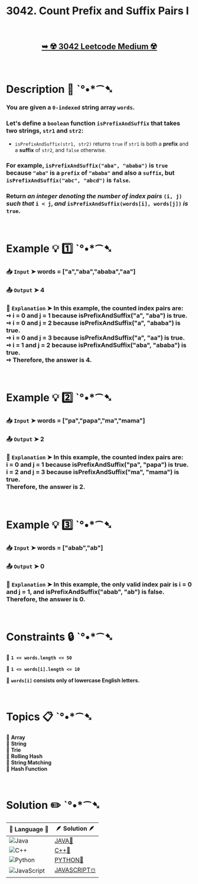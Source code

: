 # 3042. Count Prefix and Suffix Pairs I

</br>

<h2 align="center"> 

<a href="https://leetcode.com/problems/count-prefix-and-suffix-pairs-i/description/?envType=daily-question&envId=2025-01-08"><strong>➥ ☢️ 3042 Leetcode Medium ☢️ </strong></a>
</h2>

</br>

# Description 📜 ˋ°•*⁀➷

### You are given a `0-indexed` string array `words`.

### Let's define a `boolean` function `isPrefixAndSuffix` that takes two strings, `str1` and `str2`:

- `isPrefixAndSuffix(str1, str2)` returns `true` if `str1` is both a **prefix** and a **suffix** of `str2`, and `false` otherwise.

### For example, `isPrefixAndSuffix("aba", "ababa")` is `true` because `"aba"` is a `prefix` of `"ababa"` and also a `suffix`, but `isPrefixAndSuffix("abc", "abcd")` is `false`.

### Return *an integer denoting the number of index pairs* `(i, j)` *such that* `i < j`, *and* `isPrefixAndSuffix(words[i], words[j])` *is* `true`.

</br>

# Example 💡 1️⃣ ˋ°•*⁀➷

  ### 📥 `Input`  ➤  words = ["a","aba","ababa","aa"]

  ### 📤 `Output`  ➤ 4

  ### 🔦 `Explanation`  ➤ In this example, the counted index pairs are:</br>➺ i = 0 and j = 1 because isPrefixAndSuffix("a", "aba") is true.</br>➺ i = 0 and j = 2 because isPrefixAndSuffix("a", "ababa") is true.</br>➺ i = 0 and j = 3 because isPrefixAndSuffix("a", "aa") is true.</br>➺ i = 1 and j = 2 because isPrefixAndSuffix("aba", "ababa") is true.</br>➺ Therefore, the answer is 4.

</br>

# Example 💡 2️⃣ ˋ°•*⁀➷

  ### 📥 `Input` ➤ words = ["pa","papa","ma","mama"]

  ### 📤 `Output`  ➤ 2

  ### 🔦 `Explanation` ➤  In this example, the counted index pairs are:</br> i = 0 and j = 1 because isPrefixAndSuffix("pa", "papa") is true.</br> i = 2 and j = 3 because isPrefixAndSuffix("ma", "mama") is true.</br> Therefore, the answer is 2. 

</br>

# Example 💡 3️⃣ ˋ°•*⁀➷

  ### 📥 `Input` ➤ words = ["abab","ab"]

  ### 📤 `Output`  ➤ 0

  ### 🔦 `Explanation`  ➤ In this example, the only valid index pair is i = 0 and j = 1, and isPrefixAndSuffix("abab", "ab") is false.</br> Therefore, the answer is 0.

</br>

# Constraints 🔒 ˋ°•*⁀➷

🔹 **`1 <= words.length <= 50`** </br>

🔹 **`1 <= words[i].length <= 10`** </br>

🔹 **`words[i]` consists only of lowercase English letters.** </br>

</br>

# Topics 📋 ˋ°•*⁀➷

🔸 **Array**  </br>
🔸 **String**  </br>
🔸 **Trie**  </br>
🔸 **Rolling Hash**  </br>
🔸 **String Matching**  </br>
🔸 **Hash Function**  </br>

</br>

# Solution ✏️ ˋ°•*⁀➷

| 📒 Language 📒  | 🪶 Solution 🪶 |
| ------------- | ------------- |
|  ![Java](https://img.shields.io/badge/java-%23ED8B00.svg?style=for-the-badge&logo=openjdk&logoColor=white)  | [JAVA🍁](https://github.com/Prakhar-002/LEETCODE/blob/main/%F0%9F%8D%84%20Daily%20Challenge%202025%20%F0%9F%8D%B3/%F0%9F%94%AC%20Examine%20Thoroughly%20%F0%9F%A7%AC/01%20Jan%20%F0%9F%AA%BC/08%20-%2001%20-%202025%20---%20%203042.%20Count%20Prefix%20and%20Suffix%20Pairs%20I%20%E2%98%83%EF%B8%8F%20%F0%9F%8D%81%20%F0%9F%8D%B0%20%F0%9F%8E%B2/%F0%9F%8D%81JAVA%20-%203042.%20Count%20Prefix%20and%20Suffix%20Pairs%20I.java) |
|  ![C++](https://img.shields.io/badge/c++-%2300599C.svg?style=for-the-badge&logo=c%2B%2B&logoColor=white)  | [C++🎲](https://github.com/Prakhar-002/LEETCODE/blob/main/%F0%9F%8D%84%20Daily%20Challenge%202025%20%F0%9F%8D%B3/%F0%9F%94%AC%20Examine%20Thoroughly%20%F0%9F%A7%AC/01%20Jan%20%F0%9F%AA%BC/08%20-%2001%20-%202025%20---%20%203042.%20Count%20Prefix%20and%20Suffix%20Pairs%20I%20%E2%98%83%EF%B8%8F%20%F0%9F%8D%81%20%F0%9F%8D%B0%20%F0%9F%8E%B2/%F0%9F%8E%B2CPP%20-%203042.%20Count%20Prefix%20and%20Suffix%20Pairs%20I.cpp)  |
|  ![Python](https://img.shields.io/badge/python-3670A0?style=for-the-badge&logo=python&logoColor=ffdd54)    | [PYTHON🍰](https://github.com/Prakhar-002/LEETCODE/blob/main/%F0%9F%8D%84%20Daily%20Challenge%202025%20%F0%9F%8D%B3/%F0%9F%94%AC%20Examine%20Thoroughly%20%F0%9F%A7%AC/01%20Jan%20%F0%9F%AA%BC/08%20-%2001%20-%202025%20---%20%203042.%20Count%20Prefix%20and%20Suffix%20Pairs%20I%20%E2%98%83%EF%B8%8F%20%F0%9F%8D%81%20%F0%9F%8D%B0%20%F0%9F%8E%B2/%F0%9F%8D%B0PYTHON%20-%203042.%20Count%20Prefix%20and%20Suffix%20Pairs%20I.py) |
| ![JavaScript](https://img.shields.io/badge/javascript-%23323330.svg?style=for-the-badge&logo=javascript&logoColor=%23F7DF1E)   | [JAVASCRIPT☃️](https://github.com/Prakhar-002/LEETCODE/blob/main/%F0%9F%8D%84%20Daily%20Challenge%202025%20%F0%9F%8D%B3/%F0%9F%94%AC%20Examine%20Thoroughly%20%F0%9F%A7%AC/01%20Jan%20%F0%9F%AA%BC/08%20-%2001%20-%202025%20---%20%203042.%20Count%20Prefix%20and%20Suffix%20Pairs%20I%20%E2%98%83%EF%B8%8F%20%F0%9F%8D%81%20%F0%9F%8D%B0%20%F0%9F%8E%B2/%E2%98%83%EF%B8%8FJAVASCRIPT%20-%203042.%20Count%20Prefix%20and%20Suffix%20Pairs%20I.js) |
